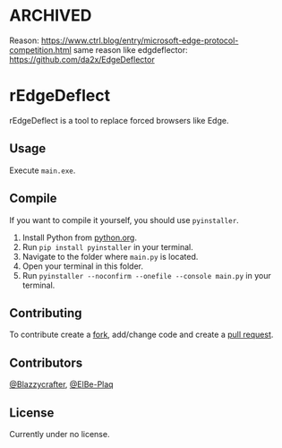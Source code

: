 # ARCHIVED
Reason: https://www.ctrl.blog/entry/microsoft-edge-protocol-competition.html
same reason like edgdeflector: https://github.com/da2x/EdgeDeflector
# rEdgeDeflect
rEdgeDeflect is a tool to replace forced browsers like Edge.

## Usage
Execute `main.exe`.

## Compile
If you want to compile it yourself, you should use `pyinstaller`.

1. Install Python from [python.org](https://python.org/).
2. Run `pip install pyinstaller` in your terminal.
3. Navigate to the folder where `main.py` is located.
4. Open your terminal in this folder.
5. Run `pyinstaller --noconfirm --onefile --console main.py` in your terminal.

## Contributing
To contribute create a [fork](https://github.com/Blazzycrafter/rEdgeDeflect/fork), add/change code and create a [pull request](https://github.com/Blazzycrafter/rEdgeDeflect/pulls).

## Contributors
[@Blazzycrafter](https://github.com/Blazzycrafter), [@ElBe-Plaq](https://github.com/ElBe-Plaq)

## License
Currently under no license.
